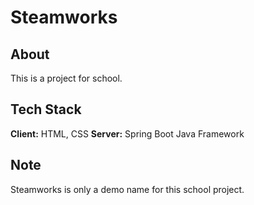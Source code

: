 # Steamworks
## About
This is a project for school.

## Tech Stack
**Client:** HTML, CSS
**Server:** Spring Boot Java Framework

## Note
Steamworks is only a demo name for this school project.
